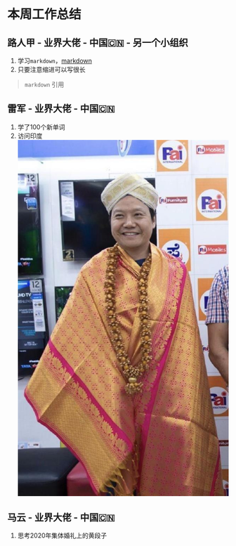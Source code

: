 # 本周工作总结

## 路人甲 - 业界大佬 - 中国🇨🇳 - 另一个小组织

1. 学习`markdown`，[markdown](https://devhints.io/markdown)
2. 只要注意缩进可以写很长
> `markdown` 引用

## 雷军 - 业界大佬 - 中国🇨🇳

1. 学了100个新单词
2. 访问印度
![雷军访问印度](/images/leijun.jpg)

## 马云 - 业界大佬 - 中国🇨🇳

1. 思考2020年集体婚礼上的黄段子

